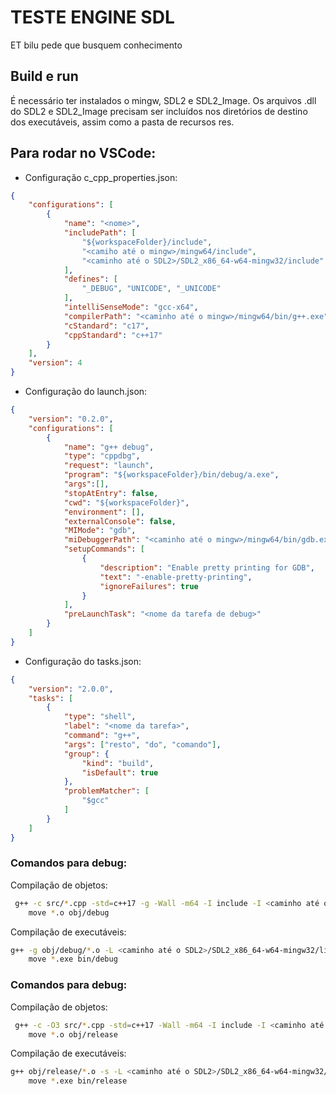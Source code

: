 # TESTE ENGINE SDL

ET bilu pede que busquem conhecimento

## Build e run

É necessário ter instalados o mingw, SDL2 e SDL2_Image. Os arquivos .dll do SDL2 e SDL2_Image precisam ser incluídos nos diretórios de destino dos executáveis, assim como a pasta de recursos res.

## Para rodar no VSCode:
- Configuração c_cpp_properties.json:
```json
{
    "configurations": [
        {
            "name": "<nome>",
            "includePath": [
                "${workspaceFolder}/include",
                "<camiho até o mingw>/mingw64/include",
                "<caminho até o SDL2>/SDL2_x86_64-w64-mingw32/include"
            ],
            "defines": [
                "_DEBUG", "UNICODE", "_UNICODE"
            ],
            "intelliSenseMode": "gcc-x64",
            "compilerPath": "<caminho até o mingw>/mingw64/bin/g++.exe",
            "cStandard": "c17",
            "cppStandard": "c++17"
        }
    ],
    "version": 4
}
```

- Configuração do launch.json:
```json
{
    "version": "0.2.0",
    "configurations": [
        {
            "name": "g++ debug",
            "type": "cppdbg",
            "request": "launch",
            "program": "${workspaceFolder}/bin/debug/a.exe",
            "args":[],
            "stopAtEntry": false,
            "cwd": "${workspaceFolder}",
            "environment": [],
            "externalConsole": false,
            "MIMode": "gdb",
            "miDebuggerPath": "<caminho até o mingw>/mingw64/bin/gdb.exe",
            "setupCommands": [
                {
                    "description": "Enable pretty printing for GDB",
                    "text": "-enable-pretty-printing",
                    "ignoreFailures": true
                }
            ],
            "preLaunchTask": "<nome da tarefa de debug>"
        }
    ]
}
```

- Configuração do tasks.json:
```json
{
    "version": "2.0.0",
    "tasks": [
        {
            "type": "shell",
            "label": "<nome da tarefa>",
            "command": "g++",
            "args": ["resto", "do", "comando"],
            "group": {
                "kind": "build",
                "isDefault": true
            },
            "problemMatcher": [
                "$gcc"
            ]
        }
    ]
}
```

### Comandos para debug:

Compilação de objetos:
```sh
 g++ -c src/*.cpp -std=c++17 -g -Wall -m64 -I include -I <caminho até o SDL2>/SDL2_x86_64-w64-mingw32/include && \
    move *.o obj/debug
```

Compilação de executáveis:
```sh
g++ -g obj/debug/*.o -L <caminho até o SDL2>/SDL2_x86_64-w64-mingw32/lib -lmingw32 -lSDL2main lSDL2 lSDL2_image && \
    move *.exe bin/debug
```

### Comandos para debug:

Compilação de objetos:
```sh
 g++ -c -O3 src/*.cpp -std=c++17 -Wall -m64 -I include -I <caminho até o SDL2>/SDL2_x86_64-w64-mingw32/include && \
    move *.o obj/release
```

Compilação de executáveis:
```sh
g++ obj/release/*.o -s -L <caminho até o SDL2>/SDL2_x86_64-w64-mingw32/lib -lmingw32 -lSDL2main lSDL2 lSDL2_image && \
    move *.exe bin/release
```



